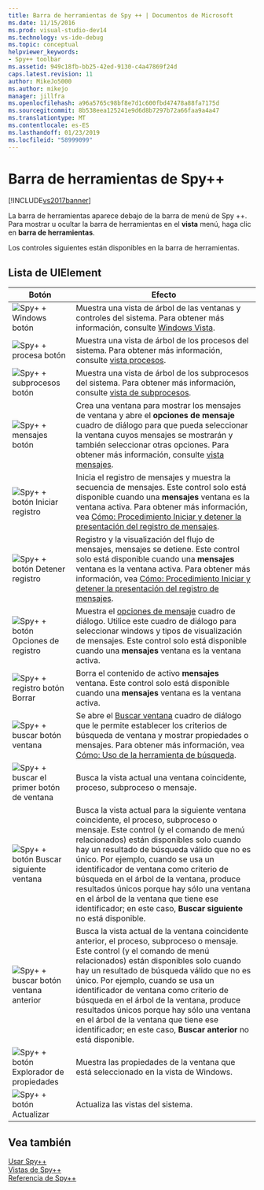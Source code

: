```yaml
---
title: Barra de herramientas de Spy ++ | Documentos de Microsoft
ms.date: 11/15/2016
ms.prod: visual-studio-dev14
ms.technology: vs-ide-debug
ms.topic: conceptual
helpviewer_keywords:
- Spy++ toolbar
ms.assetid: 949c18fb-bb25-42ed-9130-c4a47869f24d
caps.latest.revision: 11
author: MikeJo5000
ms.author: mikejo
manager: jillfra
ms.openlocfilehash: a96a5765c98bf8e7d1c600fbd47478a88fa7175d
ms.sourcegitcommit: 8b538eea125241e9d6d8b7297b72a66faa9a4a47
ms.translationtype: MT
ms.contentlocale: es-ES
ms.lasthandoff: 01/23/2019
ms.locfileid: "58999099"
---
```

# <a name="spy-toolbar"></a>Barra de herramientas de Spy++
[!INCLUDE[vs2017banner](../includes/vs2017banner.md)]

La barra de herramientas aparece debajo de la barra de menú de Spy ++. Para mostrar u ocultar la barra de herramientas en el **vista** menú, haga clic en **barra de herramientas**.  
  
 Los controles siguientes están disponibles en la barra de herramientas.  
  
## <a name="uielement-list"></a>Lista de UIElement  
  
|Botón|Efecto|  
|------------|------------|  
|![Spy&#43; &#43; Windows botón](../debugger/media/icon-spy-windows.gif "Icon_Spy ++ _Windows")|Muestra una vista de árbol de las ventanas y controles del sistema. Para obtener más información, consulte [Windows Vista](../debugger/windows-view.md).|  
|![Spy&#43; &#43; procesa botón](../debugger/media/icon-spy-processes.gif "Icon_Spy ++ _Processes")|Muestra una vista de árbol de los procesos del sistema. Para obtener más información, consulte [vista procesos](../debugger/processes-view.md).|  
|![Spy&#43; &#43; subprocesos botón](../debugger/media/icon-spy-threads.gif "Icon_Spy ++ _Threads")|Muestra una vista de árbol de los subprocesos del sistema. Para obtener más información, consulte [vista de subprocesos](../debugger/threads-view.md).|  
|![Spy&#43; &#43; mensajes botón](../debugger/media/icon-spy-messages.gif "Icon_Spy ++ _Messages")|Crea una ventana para mostrar los mensajes de ventana y abre el **opciones de mensaje** cuadro de diálogo para que pueda seleccionar la ventana cuyos mensajes se mostrarán y también seleccionar otras opciones. Para obtener más información, consulte [vista mensajes](../debugger/messages-view.md).|  
|![Spy&#43; &#43; botón Iniciar registro](../debugger/media/icon-spy-startlog.gif "Icon_Spy ++ _StartLog")|Inicia el registro de mensajes y muestra la secuencia de mensajes. Este control solo está disponible cuando una **mensajes** ventana es la ventana activa. Para obtener más información, vea [Cómo: Procedimiento Iniciar y detener la presentación del registro de mensajes](../debugger/how-to-start-and-stop-the-message-log-display.md).|  
|![Spy&#43; &#43; botón Detener registro](../debugger/media/icon-spy-stoplog.gif "Icon_Spy ++ _StopLog")|Registro y la visualización del flujo de mensajes, mensajes se detiene. Este control solo está disponible cuando una **mensajes** ventana es la ventana activa. Para obtener más información, vea [Cómo: Procedimiento Iniciar y detener la presentación del registro de mensajes](../debugger/how-to-start-and-stop-the-message-log-display.md).|  
|![Spy&#43; &#43; botón Opciones de registro](../debugger/media/icon-spy-logoptions.gif "Icon_Spy ++ _LogOptions")|Muestra el [opciones de mensaje](../debugger/message-options-dialog-box.md) cuadro de diálogo. Utilice este cuadro de diálogo para seleccionar windows y tipos de visualización de mensajes. Este control solo está disponible cuando una **mensajes** ventana es la ventana activa.|  
|![Spy&#43; &#43; registro botón Borrar](../debugger/media/spy-clearlog.gif "Spy ++ _ClearLog")|Borra el contenido de activo **mensajes** ventana. Este control solo está disponible cuando una **mensajes** ventana es la ventana activa.|  
|![Spy&#43; &#43; buscar botón ventana](../debugger/media/icon-spy-findwindow.gif "Icon_Spy ++ _FindWindow")|Se abre el [Buscar ventana](../debugger/find-window-dialog-box.md) cuadro de diálogo que le permite establecer los criterios de búsqueda de ventana y mostrar propiedades o mensajes. Para obtener más información, vea [Cómo: Uso de la herramienta de búsqueda](../debugger/how-to-use-the-finder-tool.md).|  
|![Spy&#43; &#43; buscar el primer botón de ventana](../debugger/media/icon-spy-window.gif "Icon_Spy ++ _Window")|Busca la vista actual una ventana coincidente, proceso, subproceso o mensaje.|  
|![Spy&#43; &#43; botón Buscar siguiente ventana](../debugger/media/icon-spy-nextwindow.gif "Icon_Spy ++ _NextWindow")|Busca la vista actual para la siguiente ventana coincidente, el proceso, subproceso o mensaje. Este control (y el comando de menú relacionados) están disponibles solo cuando hay un resultado de búsqueda válido que no es único. Por ejemplo, cuando se usa un identificador de ventana como criterio de búsqueda en el árbol de la ventana, produce resultados únicos porque hay sólo una ventana en el árbol de la ventana que tiene ese identificador; en este caso, **Buscar siguiente** no está disponible.|  
|![Spy&#43; &#43; buscar botón ventana anterior](../debugger/media/icon-spy-prevwindow.gif "Icon_Spy ++ _PrevWindow")|Busca la vista actual de la ventana coincidente anterior, el proceso, subproceso o mensaje. Este control (y el comando de menú relacionados) están disponibles solo cuando hay un resultado de búsqueda válido que no es único. Por ejemplo, cuando se usa un identificador de ventana como criterio de búsqueda en el árbol de la ventana, produce resultados únicos porque hay sólo una ventana en el árbol de la ventana que tiene ese identificador; en este caso, **Buscar anterior** no está disponible.|  
|![Spy&#43; &#43; botón Explorador de propiedades](../debugger/media/icon-spy-propexp.gif "Icon_Spy ++ _PropExp")|Muestra las propiedades de la ventana que está seleccionado en la vista de Windows.|  
|![Spy&#43; &#43; botón Actualizar](../debugger/media/icon-spy-refresh.gif "Icon_Spy ++ actualiza_r")|Actualiza las vistas del sistema.|  
  
## <a name="see-also"></a>Vea también  
 [Usar Spy++](../debugger/using-spy-increment.md)   
 [Vistas de Spy++](../debugger/spy-increment-views.md)   
 [Referencia de Spy++](../debugger/spy-increment-reference.md)
